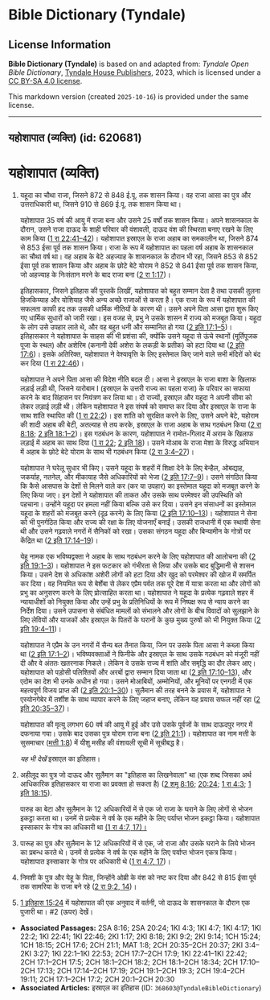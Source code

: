 # Bible Dictionary (Tyndale)

## License Information

**Bible Dictionary (Tyndale)** is based on and adapted from: _Tyndale Open Bible Dictionary_, [Tyndale House Publishers](https://tyndaleopenresources.com/), 2023, which is licensed under a [CC BY-SA 4.0 license](https://creativecommons.org/licenses/by-sa/4.0/legalcode.en).

This markdown version (created `2025-10-16`) is provided under the same license.



--------------------------------

## यहोशापात (व्यक्ति) (id: 620681)

यहोशापात (व्यक्ति)
==================

1. यहूदा का चौथा राजा, जिसने 872 से 848 ई.पू. तक शासन किया। वह राजा आसा का पुत्र और उत्तराधिकारी था, जिसने 910 से 869 ई.पू. तक शासन किया था।

    यहोशापात 35 वर्ष की आयु में राजा बना और उसने 25 वर्षों तक शासन किया। अपने शासनकाल के दौरान, उसने राजा दाऊद के शाही परिवार की वंशावली, दाऊद वंश की स्थिरता बनाए रखने के लिए काम किया ([1 रा 22:41–42](https://ref.ly/1Kgs22:41-1Kgs22:42))। यहोशापात इस्राएल के राजा अहाब का समकालीन था, जिसने 874 से 853 ईसा पूर्व तक शासन किया। राजा के रूप में यहोशापात का पहला वर्ष अहाब के शासनकाल का चौथा वर्ष था। वह अहाब के बेटे अहज्याह के शासनकाल के दौरान भी रहा, जिसने 853 से 852 ईसा पूर्व तक शासन किया और अहाब के छोटे बेटे योराम ने 852 से 841 ईसा पूर्व तक शासन किया, जो अहज्याह के निःसंतान मरने के बाद राजा बना ([2 रा 1:17](https://ref.ly/2Kgs1:17))।

    इतिहासकार, जिसने इतिहास की पुस्तकें लिखीं, यहोशापात को बहुत सम्मान देता है तथा उसकी तुलना हिजकिय्याह और योशियाह जैसे अन्य अच्छे राजाओं से करता है। एक राजा के रूप में यहोशापात की सफलता काफी हद तक उसकी धार्मिक नीतियों के कारण थी। उसने अपने पिता आसा द्वारा शुरू किए गए धार्मिक सुधारों को जारी रखा। इस वजह से, प्रभु ने उसके शासन में राज्य को मजबूत किया। यहूदा के लोग उसे उपहार लाते थे, और वह बहुत धनी और सम्मानित हो गया ([2 इति 17:1–5](https://ref.ly/2Chr17:1-2Chr17:5))। इतिहासकार ने यहोशापात के साहस की भी प्रशंसा की, क्योंकि उसने यहूदा से ऊंचे स्थानों (मूर्तिपूजक पूजा के स्थल) और अशेरिम (कनानी देवी अशेरा के लकड़ी के प्रतीक) को हटा दिया था ([2 इति 17:6](https://ref.ly/2Chr17:6))। इसके अतिरिक्त, यहोशापात ने वेश्यावृत्ति के लिए इस्तेमाल किए जाने वाले सभी मंदिरों को बंद कर दिया ([1 रा 22:46](https://ref.ly/1Kgs22:46))।

    यहोशापात ने अपने पिता आसा की विदेश नीति बदल दी। आसा ने इस्राएल के राजा बाशा के खिलाफ लड़ाई लड़ी थी, जिसने यारोबाम I (इस्राएल के उत्तरी राज्य का पहला राजा) के परिवार का सफाया करने के बाद सिंहासन पर नियंत्रण कर लिया था। दो राज्यों, इस्राएल और यहूदा ने अपनी सीमा को लेकर लड़ाई लड़ी थी। लेकिन यहोशापात ने इस संघर्ष को समाप्त कर दिया और इस्राएल के राजा के साथ शांति स्थापित की ([1 रा 22:2](https://ref.ly/1Kgs22:2))। इस शांति को सुरक्षित करने के लिए, उसने अपने बेटे, यहोराम की शादी अहाब की बेटी, अतल्याह से तय करके, इस्राएल के राजा अहाब के साथ गठबंधन किया ([2 रा 8:18](https://ref.ly/2Kgs8:18); [2 इति 18:1–2](https://ref.ly/2Chr18:1-2Chr18:2))। इस गठबंधन के कारण, यहोशापात ने रामोत\-गिलाद में अराम के खिलाफ लड़ाई में अहाब का साथ दिया ([1 रा 22](https://ref.ly/1Kgs22:1-1Kgs22:53); [2 इति 18](https://ref.ly/2Chr18:1-2Chr18:34))। उसने मोआब के राजा मेशा के विरुद्ध अभियान में अहाब के छोटे बेटे योराम के साथ भी गठबंधन किया ([2 रा 3:4–27](https://ref.ly/2Kgs3:4-2Kgs3:27))।

    यहोशापात ने घरेलू सुधार भी किए। उसने यहूदा के शहरों में शिक्षा देने के लिए बेन्हैल, ओबद्याह, जकर्याह, नतनेल, और मीकायाह जैसे अधिकारियों को भेजा ([2 इति 17:7–9](https://ref.ly/2Chr17:7-2Chr17:9))। उसने संगठित किया कि कैसे आसपास के देशों से मिलने वाले कर (कर या उपहार) का इस्तेमाल यहूदा को मजबूत करने के लिए किया जाए। इन देशों ने यहोशापात की ताकत और उसके साथ परमेश्वर की उपस्थिति को पहचाना। उन्होंने यहूदा पर हमला नहीं किया बल्कि उसे कर दिया। उसने इन संसाधनों का इस्तेमाल यहूदा के शहरों को मजबूत करने (दृढ़ करने) के लिए किया ([2 इति 17:10–13](https://ref.ly/2Chr17:10-2Chr17:13))। यहोशापात ने सेना को भी पुनर्गठित किया और राज्य की रक्षा के लिए योजनाएँ बनाईं। उसकी राजधानी में एक स्थायी सेना थी और उसने गढ़वाले नगरों में सैनिकों को रखा। उसका संगठन यहूदा और बिन्यामीन के गोत्रों पर केंद्रित था ([2 इति 17:14–19](https://ref.ly/2Chr17:14-2Chr17:19))।

    येहू नामक एक भविष्यद्वक्ता ने अहाब के साथ गठबंधन करने के लिए यहोशापात की आलोचना की ([2 इति 19:1–3](https://ref.ly/2Chr19:1-2Chr19:3))। यहोशापात ने इस फटकार को गंभीरता से लिया और उसके बाद बुद्धिमानी से शासन किया। उसने देश से अधिकांश अशेरी लोगों को हटा दिया और खुद को परमेश्वर की खोज में समर्पित कर दिया। वह नियमित रूप से बेर्शेबा से लेकर एप्रैम पर्वत तक पूरे देश में यात्रा करता था और लोगों को प्रभु का अनुसरण करने के लिए प्रोत्साहित करता था। यहोशापात ने यहूदा के प्रत्येक गढ़वाले शहर में न्यायाधीशों को नियुक्त किया और उन्हें प्रभु के प्रतिनिधियों के रूप में निष्पक्ष रूप से न्याय करने का निर्देश दिया। उसने उपासना से संबंधित मामलों को संभालने और लोगों के बीच विवादों को सुलझाने के लिए लेवियों और याजकों और इस्राएल के पितरों के घरानों के कुछ मुख्य पुरुषों को भी नियुक्त किया ([2 इति 19:4–11](https://ref.ly/2Chr19:4-2Chr19:11))।

    यहोशापात ने एप्रैम के उन नगरों में सैन्य बल तैनात किया, जिन पर उसके पिता आसा ने कब्ज़ा किया था ([2 इति 17:1–2](https://ref.ly/2Chr17:1-2Chr17:2))। भविष्यवक्ताओं ने फिनीके और इस्राएल के साथ उसके गठबंधन को मंजूरी नहीं दी और वे अंततः खतरनाक निकले। लेकिन वे उसके राज्य में शांति और समृद्धि का दौर लेकर आए। यहोशापात को पड़ोसी पलिश्तियों और अरबों द्वारा सम्मान दिया जाता था ([2 इति 17:10–13](https://ref.ly/2Chr17:10-2Chr17:13)), और एदोम का देश भी उनके अधीन हो गया। उसने मोआबियों, अम्मोनियों, और मूनियों पर एनगदी में एक महत्वपूर्ण विजय प्राप्त की ([2 इति 20:1–30](https://ref.ly/2Chr20:1-2Chr20:30))। सुलैमान की तरह बनने के प्रयास में, यहोशापात ने एस्योनगेबेर में तर्शीश के साथ व्यापार करने के लिए जहाज बनाए, लेकिन यह प्रयास सफल नहीं रहा ([2 इति 20:35–37](https://ref.ly/2Chr20:35-2Chr20:37))।

    यहोशापात की मृत्यु लगभग 60 वर्ष की आयु में हुई और उसे उसके पूर्वजों के साथ दाऊदपुर नगर में दफनाया गया। उसके बाद उसका पुत्र योराम राजा बना ([2 इति 21:1](https://ref.ly/2Chr21:1))। यहोशापात का नाम मत्ती के सुसमाचार ([मत्ती 1:8](https://ref.ly/Matt1:8)) में यीशु मसीह की वंशावली सूची में सूचीबद्ध है।

    *यह भी देखें* इस्राएल का इतिहास।

2. अहीलूद का पुत्र जो दाऊद और सुलैमान का "इतिहास का लिखनेवाला" था (एक शब्द जिसका अर्थ आधिकारिक इतिहासकार या राजा का प्रवक्ता हो सकता है) ([2 शमू 8:16](https://ref.ly/2Sam8:16); [20:24](https://ref.ly/2Sam20:24); [1 रा 4:3](https://ref.ly/1Kgs4:3); [1 इति 18:15](https://ref.ly/1Chr18:15)).

    पारुह का बेटा और सुलैमान के 12 अधिकारियों में से एक जो राजा के घराने के लिए लोगों से भोजन इकट्ठा करता था। उनमें से प्रत्येक ने वर्ष के एक महीने के लिए पर्याप्त भोजन इकट्ठा किया। यहोशापात इस्साकार के गोत्र का अधिकारी था [(1 रा 4:7, 17\)।](https://ref.ly/1Kgs4:7,1Kgs4:17)

3. पारूह का पुत्र और सुलैमान के 12 अधिकारियों में से एक, जो राजा और उसके घराने के लिये भोजन का प्रबन्ध करते थे। उनमें से प्रत्येक ने वर्ष के एक महीने के लिए पर्याप्त भोजन एकत्र किया। यहोशापात इस्साकार के गोत्र पर अधिकारी थे ([1 रा 4:7, 17](https://ref.ly/1Kgs4:7,1Kgs4:17))।
4. निमशी के पुत्र और येहू के पिता, जिन्होंने ओम्री के वंश को नष्ट कर दिया और 842 से 815 ईसा पूर्व तक सामरिया के राजा बने रहे ([2 रा 9:2, 14](https://ref.ly/2Kgs9:2,2Kgs9:14))।
5. [1 इतिहास 15:24](https://ref.ly/1Chr15:24) में यहोशापात की एक अनुवाद में वर्तनी, जो दाऊद के शासनकाल के दौरान एक पुजारी था। \#2 (ऊपर) देखें।

* **Associated Passages:** 2SA 8:16; 2SA 20:24; 1KI 4:3; 1KI 4:7; 1KI 4:17; 1KI 22:2; 1KI 22:41; 1KI 22:46; 2KI 1:17; 2KI 8:18; 2KI 9:2; 2KI 9:14; 1CH 15:24; 1CH 18:15; 2CH 17:6; 2CH 21:1; MAT 1:8; 2CH 20:35–2CH 20:37; 2KI 3:4–2KI 3:27; 1KI 22:1–1KI 22:53; 2CH 17:7–2CH 17:9; 1KI 22:41–1KI 22:42; 2CH 17:1–2CH 17:5; 2CH 18:1–2CH 18:2; 2CH 18:1–2CH 18:34; 2CH 17:10–2CH 17:13; 2CH 17:14–2CH 17:19; 2CH 19:1–2CH 19:3; 2CH 19:4–2CH 19:11; 2CH 17:1–2CH 17:2; 2CH 20:1–2CH 20:30
* **Associated Articles:** इस्राएल का इतिहास  (ID: `368603@TyndaleBibleDictionary`)

